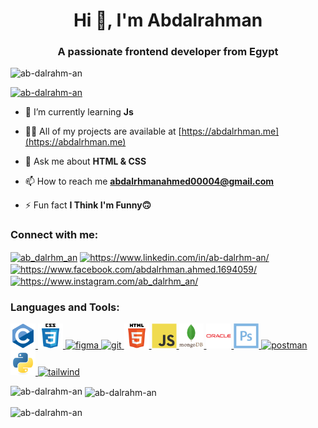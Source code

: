 <h1 align="center">Hi 👋, I'm Abdalrahman</h1>
<h3 align="center">A passionate frontend developer from Egypt</h3>

<p align="left"> <img src="https://komarev.com/ghpvc/?username=ab-dalrahm-an&label=Profile%20views&color=0e75b6&style=flat" alt="ab-dalrahm-an" /> </p>

<p align="left"> <a href="https://github.com/ryo-ma/github-profile-trophy"><img src="https://github-profile-trophy.vercel.app/?username=ab-dalrahm-an" alt="ab-dalrahm-an" /></a> </p>

- 🌱 I’m currently learning **Js**

- 👨‍💻 All of my projects are available at [https://abdalrhman.me](https://abdalrhman.me)

- 💬 Ask me about **HTML & CSS**

- 📫 How to reach me **abdalrhmanahmed00004@gmail.com**

- ⚡ Fun fact **I Think I'm Funny🙃**

<h3 align="left">Connect with me:</h3>
<p align="left">
<a href="https://dev.to/ab_dalrhm_an" target="blank"><img align="center" src="https://raw.githubusercontent.com/rahuldkjain/github-profile-readme-generator/master/src/images/icons/Social/devto.svg" alt="ab_dalrhm_an" height="30" width="40" /></a>
<a href="https://linkedin.com/in/https://www.linkedin.com/in/ab-dalrhm-an/" target="blank"><img align="center" src="https://raw.githubusercontent.com/rahuldkjain/github-profile-readme-generator/master/src/images/icons/Social/linked-in-alt.svg" alt="https://www.linkedin.com/in/ab-dalrhm-an/" height="30" width="40" /></a>
<a href="https://fb.com/https://www.facebook.com/abdalrhman.ahmed.1694059/" target="blank"><img align="center" src="https://raw.githubusercontent.com/rahuldkjain/github-profile-readme-generator/master/src/images/icons/Social/facebook.svg" alt="https://www.facebook.com/abdalrhman.ahmed.1694059/" height="30" width="40" /></a>
<a href="https://instagram.com/https://www.instagram.com/ab_dalrhm_an/" target="blank"><img align="center" src="https://raw.githubusercontent.com/rahuldkjain/github-profile-readme-generator/master/src/images/icons/Social/instagram.svg" alt="https://www.instagram.com/ab_dalrhm_an/" height="30" width="40" /></a>
</p>

<h3 align="left">Languages and Tools:</h3>
<p align="left"> <a href="https://www.cprogramming.com/" target="_blank" rel="noreferrer"> <img src="https://raw.githubusercontent.com/devicons/devicon/master/icons/c/c-original.svg" alt="c" width="40" height="40"/> </a> <a href="https://www.w3schools.com/css/" target="_blank" rel="noreferrer"> <img src="https://raw.githubusercontent.com/devicons/devicon/master/icons/css3/css3-original-wordmark.svg" alt="css3" width="40" height="40"/> </a> <a href="https://www.figma.com/" target="_blank" rel="noreferrer"> <img src="https://www.vectorlogo.zone/logos/figma/figma-icon.svg" alt="figma" width="40" height="40"/> </a> <a href="https://git-scm.com/" target="_blank" rel="noreferrer"> <img src="https://www.vectorlogo.zone/logos/git-scm/git-scm-icon.svg" alt="git" width="40" height="40"/> </a> <a href="https://www.w3.org/html/" target="_blank" rel="noreferrer"> <img src="https://raw.githubusercontent.com/devicons/devicon/master/icons/html5/html5-original-wordmark.svg" alt="html5" width="40" height="40"/> </a> <a href="https://developer.mozilla.org/en-US/docs/Web/JavaScript" target="_blank" rel="noreferrer"> <img src="https://raw.githubusercontent.com/devicons/devicon/master/icons/javascript/javascript-original.svg" alt="javascript" width="40" height="40"/> </a> <a href="https://www.mongodb.com/" target="_blank" rel="noreferrer"> <img src="https://raw.githubusercontent.com/devicons/devicon/master/icons/mongodb/mongodb-original-wordmark.svg" alt="mongodb" width="40" height="40"/> </a> <a href="https://www.oracle.com/" target="_blank" rel="noreferrer"> <img src="https://raw.githubusercontent.com/devicons/devicon/master/icons/oracle/oracle-original.svg" alt="oracle" width="40" height="40"/> </a> <a href="https://www.photoshop.com/en" target="_blank" rel="noreferrer"> <img src="https://raw.githubusercontent.com/devicons/devicon/master/icons/photoshop/photoshop-line.svg" alt="photoshop" width="40" height="40"/> </a> <a href="https://postman.com" target="_blank" rel="noreferrer"> <img src="https://www.vectorlogo.zone/logos/getpostman/getpostman-icon.svg" alt="postman" width="40" height="40"/> </a> <a href="https://www.python.org" target="_blank" rel="noreferrer"> <img src="https://raw.githubusercontent.com/devicons/devicon/master/icons/python/python-original.svg" alt="python" width="40" height="40"/> </a> <a href="https://tailwindcss.com/" target="_blank" rel="noreferrer"> <img src="https://www.vectorlogo.zone/logos/tailwindcss/tailwindcss-icon.svg" alt="tailwind" width="40" height="40"/> </a> </p>

<p><img align="left" src="https://github-readme-stats.vercel.app/api/top-langs?username=ab-dalrahm-an&show_icons=true&locale=en&layout=compact" alt="ab-dalrahm-an" /></p>

<p>&nbsp;<img align="center" src="https://github-readme-stats.vercel.app/api?username=ab-dalrahm-an&show_icons=true&locale=en" alt="ab-dalrahm-an" /></p>

<p><img align="center" src="https://github-readme-streak-stats.herokuapp.com/?user=ab-dalrahm-an&" alt="ab-dalrahm-an" /></p>

